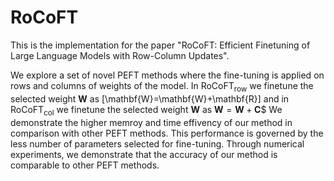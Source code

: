# RoCoFT

This is the implementation for the paper "RoCoFT: Efficient Finetuning of Large Language Models with Row-Column Updates".

We explore a set of novel PEFT methods where the fine-tuning is applied on rows and columns of weights of the model.
In RoCoFT$_\text{row}$ we finetune the selected weight $\mathbf{W}$ as \[\mathbf{W}=\mathbf{W}+\mathbf{R}\] and in RoCoFT$_\text{col}$ we finetune the selected weight $\mathbf{W}$ as $\mathbf{W}=\mathbf{W}+\mathbf{C}$$ 
We  demonstrate  the higher  memroy and time effivency of our method  in comparison with other PEFT methods.
This performance is governed by the less number of parameters selected for  fine-tuning.
Through numerical experiments, we demonstrate that the accuracy of  our method is comparable to other PEFT methods.
